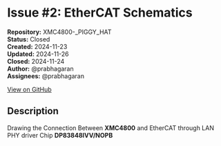 # Issue #2: EtherCAT Schematics

**Repository:** XMC4800-_PIGGY_HAT  
**Status:** Closed  
**Created:** 2024-11-23  
**Updated:** 2024-11-26  
**Closed:** 2024-11-24  
**Author:** @prabhagaran  
**Assignees:** @prabhagaran  

[View on GitHub](https://github.com/Simtestlab/XMC4800-_PIGGY_HAT/issues/2)

## Description

Drawing the Connection Between **XMC4800** and EtherCAT  through LAN PHY driver Chip **DP83848IVV/NOPB**
